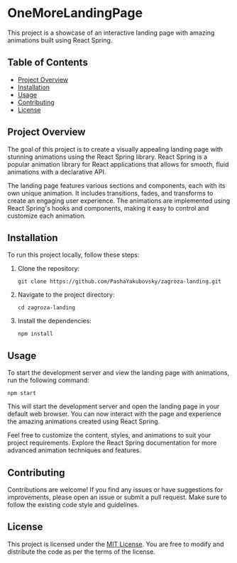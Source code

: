 # OneMoreLandingPage

This project is a showcase of an interactive landing page with amazing animations built using React Spring.

## Table of Contents

-   [Project Overview](#project-overview)
-   [Installation](#installation)
-   [Usage](#usage)
-   [Contributing](#contributing)
-   [License](#license)

## Project Overview

The goal of this project is to create a visually appealing landing page with stunning animations using the React Spring library. React Spring is a popular animation library for React applications that allows for smooth, fluid animations with a declarative API.

The landing page features various sections and components, each with its own unique animation. It includes transitions, fades, and transforms to create an engaging user experience. The animations are implemented using React Spring's hooks and components, making it easy to control and customize each animation.

## Installation

To run this project locally, follow these steps:

1. Clone the repository:

    ```shell
    git clone https://github.com/PashaYakubovsky/zagroza-landing.git
    ```

2. Navigate to the project directory:

    ```shell
    cd zagroza-landing
    ```

3. Install the dependencies:

    ```shell
    npm install
    ```

## Usage

To start the development server and view the landing page with animations, run the following command:

```shell
npm start
```

This will start the development server and open the landing page in your default web browser. You can now interact with the page and experience the amazing animations created using React Spring.

Feel free to customize the content, styles, and animations to suit your project requirements. Explore the React Spring documentation for more advanced animation techniques and features.

## Contributing

Contributions are welcome! If you find any issues or have suggestions for improvements, please open an issue or submit a pull request. Make sure to follow the existing code style and guidelines.

## License

This project is licensed under the [MIT License](LICENSE). You are free to modify and distribute the code as per the terms of the license.

